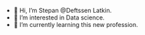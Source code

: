 - 👋 Hi, I’m Stepan @Deftssen Latkin.
- 👀 I’m interested in Data science.
- 🌱 I’m currently learning this new profession.

<!---
Deftssen/Deftssen is a ✨ special ✨ repository because its `README.md` (this file) appears on your GitHub profile.
You can click the Preview link to take a look at your changes.
--->

